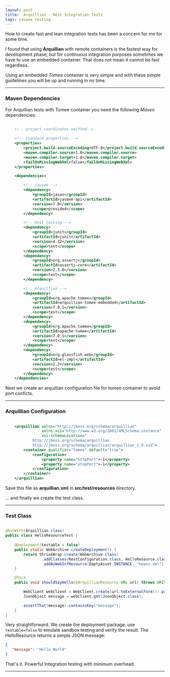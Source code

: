 ```yaml
---
layout: post
title:  Arquillian - Rest Integration Tests
tags: javaee testing
---
```


How to create fast and lean integration tests has been a concern for me for some time.

I found that using **Arquillian** with remote containers is the fastest way for development phase, but for continuous integration purposes sometimes we have to use an embedded container. That does not mean it cannot be fast regardless.

Using an embedded _Tomee_ container is very simple and with these simple guidelines you will be up and running in no time.

***

### Maven Dependencies

For Arquillian tests with Tomee container you need the following _Maven_ dependencies:

```xml
    
    <!-- project coordinates omitted-->
    
    <!-- standard properties -->
    <properties>
        <project.build.sourceEncoding>UTF-8</project.build.sourceEncoding>
        <maven.compiler.source>1.8</maven.compiler.source>
        <maven.compiler.target>1.8</maven.compiler.target>
        <failOnMissingWebXml>false</failOnMissingWebXml>
    </properties>

    <dependencies>

        <!-- javaee -->
        <dependency>
            <groupId>javax</groupId>
            <artifactId>javaee-api</artifactId>
            <version>7.0</version>
            <scope>provided</scope>
        </dependency>

        <!-- Unit testing -->
        <dependency>
            <groupId>junit</groupId>
            <artifactId>junit</artifactId>
            <version>4.12</version>
            <scope>test</scope>
        </dependency>
        <dependency>
            <groupId>org.assertj</groupId>
            <artifactId>assertj-core</artifactId>
            <version>2.5.0</version>
            <scope>test</scope>
        </dependency>

        <!-- Arquillian -->
        <dependency>
            <groupId>org.apache.tomee</groupId>
            <artifactId>arquillian-tomee-embedded</artifactId>
            <version>7.0.1</version>
            <scope>test</scope>
        </dependency>
        <dependency>
            <groupId>org.apache.tomee</groupId>
            <artifactId>apache-tomee</artifactId>
            <version>7.0.1</version>
            <scope>test</scope>
        </dependency>
        <dependency>
            <groupId>org.glassfish.web</groupId>
            <artifactId>el-impl</artifactId>
            <version>2.2</version>
            <scope>test</scope>
        </dependency>
    </dependencies>
```

Next we create an arquillian configuration file for tomee container to avoid port conficts.

***

### Arquillian Configuration

```xml

    <arquillian xmlns="http://jboss.org/schema/arquillian"
                xmlns:xsi="http://www.w3.org/2001/XMLSchema-instance"
                xsi:schemaLocation="
            http://jboss.org/schema/arquillian
            http://jboss.org/schema/arquillian/arquillian_1_0.xsd">
        <container qualifier="tomee" default="true">
            <configuration>
                <property name="httpPort">-1</property>
                <property name="stopPort">-1</property>
            </configuration>
        </container>
    </arquillian>

```

Save this file as **arquillian.xml** in **src/test/resources** directory.

... and finally we create the test class.

****

### Test Class

```java

@RunWith(Arquillian.class)
public class HelloResourceTest {
    
    @Deployment(testable = false)
    public static WebArchive createDeployment() {
        return ShrinkWrap.create(WebArchive.class)
                .addClasses(RestConfiguration.class, HelloResource.class)
                .addAsWebInfResource(EmptyAsset.INSTANCE, "beans.xml");
    }

    @Test
    public void shouldSayHello(@ArquillianResource URL url) throws URISyntaxException {

        WebClient webClient = WebClient.create(url.toExternalForm()).path("rest/hello");
        JsonObject message = webClient.get(JsonObject.class);

        assertThat(message).containsKey("message");
    }
}

``` 

Very straightforward. We create the deployment package. use `testable=false` to emulate sandbox testing and verify the result.
The HelloResource returns a simple JSON message:

```json
{
   "message": "Hello World"
}
```

That's it. Powerful Integration testing with minimum overhead.

****




